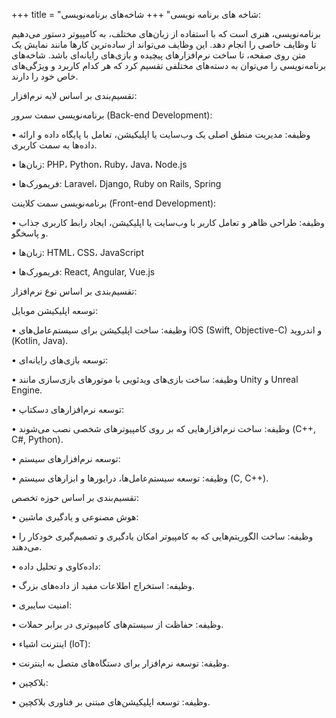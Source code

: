 +++
title = "شاخه های برنامه نویسی"
+++
شاخه‌های برنامه‌نویسی:

برنامه‌نویسی، هنری است که با استفاده از زبان‌های مختلف، به کامپیوتر دستور می‌دهیم تا وظایف خاصی را انجام دهد. این وظایف می‌تواند از ساده‌ترین کارها مانند نمایش یک متن روی صفحه، تا ساخت نرم‌افزارهای پیچیده و بازی‌های رایانه‌ای باشد.
شاخه‌های برنامه‌نویسی را می‌توان به دسته‌های مختلفی تقسیم کرد که هر کدام کاربرد و ویژگی‌های خاص خود را دارند.

تقسیم‌بندی بر اساس لایه نرم‌افزار:

برنامه‌نویسی سمت سرور (Back-end Development):

• وظیفه: مدیریت منطق اصلی یک وب‌سایت یا اپلیکیشن، تعامل با پایگاه داده و ارائه داده‌ها به سمت کاربری.

• زبان‌ها: PHP، Python، Ruby، Java، Node.js

• فریمورک‌ها: Laravel، Django, Ruby on Rails, Spring

برنامه‌نویسی سمت کلاینت (Front-end Development):

• وظیفه: طراحی ظاهر و تعامل کاربر با وب‌سایت یا اپلیکیشن، ایجاد رابط کاربری جذاب و پاسخگو.

• زبان‌ها: HTML، CSS، JavaScript

• فریمورک‌ها: React, Angular, Vue.js

تقسیم‌بندی بر اساس نوع نرم‌افزار:

توسعه اپلیکیشن موبایل:

• وظیفه: ساخت اپلیکیشن برای سیستم‌عامل‌های iOS (Swift, Objective-C) و اندروید (Kotlin, Java).

• توسعه بازی‌های رایانه‌ای:

   • وظیفه: ساخت بازی‌های ویدئویی با موتورهای بازی‌سازی مانند Unity و Unreal Engine.

• توسعه نرم‌افزارهای دسکتاپ:

   • وظیفه: ساخت نرم‌افزارهایی که بر روی کامپیوترهای شخصی نصب می‌شوند (C++, C#, Python).

• توسعه نرم‌افزارهای سیستم:

   • وظیفه: توسعه سیستم‌عامل‌ها، درایورها و ابزارهای سیستم (C, C++).

تقسیم‌بندی بر اساس حوزه تخصص:

• هوش مصنوعی و یادگیری ماشین:

   • وظیفه: ساخت الگوریتم‌هایی که به کامپیوتر امکان یادگیری و تصمیم‌گیری خودکار را می‌دهند.

• داده‌کاوی و تحلیل داده:

   • وظیفه: استخراج اطلاعات مفید از داده‌های بزرگ.

• امنیت سایبری:

   • وظیفه: حفاظت از سیستم‌های کامپیوتری در برابر حملات.

• اینترنت اشیاء (IoT):

   • وظیفه: توسعه نرم‌افزار برای دستگاه‌های متصل به اینترنت.

• بلاکچین:

   • وظیفه: توسعه اپلیکیشن‌های مبتنی بر فناوری بلاکچین.
   